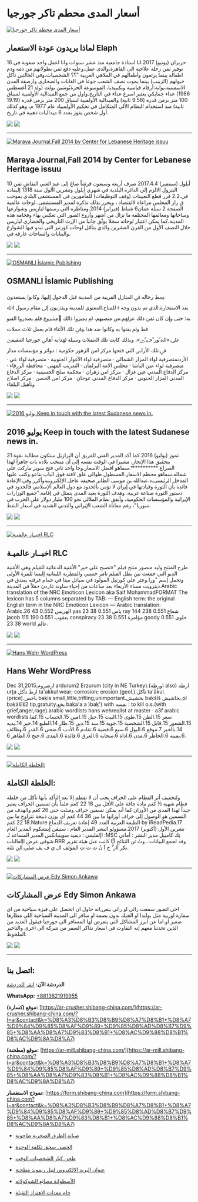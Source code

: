 # أسعار المدى محطم تاكر جورجيا

<a href="https://swt.shibang-china.com/?l=ar&img&k=%D8%A3%D8%B3%D8%B9%D8%A7%D8%B1+%D8%A7%D9%84%D9%85%D8%AF%D9%89+%D9%85%D8%AD%D8%B7%D9%85+%D8%AA%D8%A7%D9%83%D8%B1+%D8%AC%D9%88%D8%B1%D8%AC%D9%8A%D8%A7" target="_blank">![أسعار المدى محطم تاكر جورجيا](http://static.shibang-china.com/all-800x300/1405.jpg)</a>

## لماذا يريدون عودة الاستعمار Elaph
16 حزيران (يونيو) 2017.انا استاذة جامعية منذ عشر سنوات وانا اعمل واجد صعوبة فى توفير ثمن رحلة علاجية الى القاهرة.والدى عمل.وعليه دفع ثمن بطولاتهم من دمه ودم اطفاله بينما يرتعون وأطفالهم في الملاهي الغربية &quot;؟؟ الشخصيات.وفى الحالتين تأكل خيولهم (الزبيب) بينما يموت نصف الشعب جوعا فى الغابات والصحارى وارصفة المدن الاسمنتية.بوابة:أرقام قياسية ويكيبيديا، الموسوعة الحرةيُوسَين بولت (ولد 21 أغسطس 1986) عداء جمايكي يعتبر اسرع عداء في التاريخ.واول من جمع الميدالية الأولمبية لسباق 100 متر بزمن قدره (9.58 ثانية) والميدالية الأولمبية لسباق 200 متر بزمن قدره (19.19 ثانية) منذ استخدام النظام الألي المتكامل في تحكيم الأولمبياد عام 1977 م، وهو كذلك أول شخص يفوز بعدد 6 ميداليات ذهبية في تاريخ.


<a href="https://whatsapp.shibangsoft.com/WhatsApp.php" target="_blank" title="WhatsApp">![](http://static.shibang-china.com/icon/whatsapp.png)</a> <a href="https://swt.shibang-china.com/?l=ar&icon&k=%D8%A3%D8%B3%D8%B9%D8%A7%D8%B1+%D8%A7%D9%84%D9%85%D8%AF%D9%89+%D9%85%D8%AD%D8%B7%D9%85+%D8%AA%D8%A7%D9%83%D8%B1+%D8%AC%D9%88%D8%B1%D8%AC%D9%8A%D8%A7" target="_blank">![](http://static.shibang-china.com/icon/chat-ar.png)</a>

---

<a href="https://swt.shibang-china.com/?l=ar&img&k=%D8%A3%D8%B3%D8%B9%D8%A7%D8%B1+%D8%A7%D9%84%D9%85%D8%AF%D9%89+%D9%85%D8%AD%D8%B7%D9%85+%D8%AA%D8%A7%D9%83%D8%B1+%D8%AC%D9%88%D8%B1%D8%AC%D9%8A%D8%A7" target="_blank">![Maraya Journal,Fall 2014 by Center for Lebanese Heritage issuu](http://static.shibang-china.com/all-800x300/23.jpg)</a>

## Maraya Journal,Fall 2014 by Center for Lebanese Heritage issuu
10 أيلول (سبتمبر) 2017.4.4 صرف أربعة وسبعون قرشاً صاغ إلى عبد الغني النقاش ثمن البترول الالزم إلى الدائرة البلدية في شهري أيلول وتشرين األول سنة 1318 إليقاده في.2.2 قرر قطع التعيينات (وقف التوظيفات) للمأمورين في المستشفى البلدي بموجب ق رار المجلس مراعاة لالقتصاد ، ويحرر بذلك تذكرة لمدير المستشفى..لوحات عالمية الصفحة 2 سبلة عمان6 شباط (فبراير) 2014.ومناظره التي رسمها لباريس وشوارعها وساحاتها ومعالمها المختلفة ما تزال من أشهر وأروع الصور التي تعكس بهاء وفخامة هذه المدينة.كما يمكن اعتبار لوحاته سجلا يوثّق جانبا من الإرث التاريخي والحضاري لباريس خلال النصف الأول من القرن العشرين.والذي يتأمّل لوحات كورتيز التي تبدو فيها الشوارع والبنايات والساحات غارقة في.


<a href="https://whatsapp.shibangsoft.com/WhatsApp.php" target="_blank" title="WhatsApp">![](http://static.shibang-china.com/icon/whatsapp.png)</a> <a href="https://swt.shibang-china.com/?l=ar&icon&k=%D8%A3%D8%B3%D8%B9%D8%A7%D8%B1+%D8%A7%D9%84%D9%85%D8%AF%D9%89+%D9%85%D8%AD%D8%B7%D9%85+%D8%AA%D8%A7%D9%83%D8%B1+%D8%AC%D9%88%D8%B1%D8%AC%D9%8A%D8%A7" target="_blank">![](http://static.shibang-china.com/icon/chat-ar.png)</a>

---

<a href="https://swt.shibang-china.com/?l=ar&img&k=%D8%A3%D8%B3%D8%B9%D8%A7%D8%B1+%D8%A7%D9%84%D9%85%D8%AF%D9%89+%D9%85%D8%AD%D8%B7%D9%85+%D8%AA%D8%A7%D9%83%D8%B1+%D8%AC%D9%88%D8%B1%D8%AC%D9%8A%D8%A7" target="_blank">![OSMANLI İslamic Publishing](http://static.shibang-china.com/all-800x300/1531.jpg)</a>

## OSMANLI İslamic Publishing
ﳛﻂ ﺭﺣﺎﻟﻪ ﰲ ﺍﳌﻨﺎﺯﻝ ﺍﻟﻘﺮﻳﺒﺔ ﻣﻦ ﺍﳌﺪﻳﻨﺔ ﻗﺒﻞ ﺍﻟﺪﺧﻮﻝ ﺇﻟﻴﻬﺎ، ﻭﻛﺎﻧﻮﺍ ﻳﺴﺘﻌﺪﻭﻥ ﻟﻠﻤﻨﺎﺥ.ﺍﳌﻌﻨﻮﻱ ﻟﻠﻤﺪﻳﻨﺔ ﻭﻳﻘﱰﺑﻮﻥ ﺇﱃ ﻣﻘﺎﻡ ﺭﺳﻮﻝ ﺍﷲ r ﺑﻌﺪ ﺍﻻﺳﺘﺨﺎﺭﺓ.ﺍﻟﺬﻱ ﺗﻢ ﺑﺪﻭﻥ ﻭﺟﻪ ﻣﴩﻭﻉ ﻓﻠﻢ ﻳﺼﺪﺭﻭﺍ ﺍﻟﻔﺘﻮ￯ ﺑﻪ؛ ﺣﺘﻰ ﻭﺇﻥ ﻛﺎﻥ ﺛﻤﻦ ﺫﻟﻚ ﻋﺰﳍﻢ.ﻣﻦ ﻣﻨﺼﺒﻬﻢ، ﱂ ﳚﻴﺰﻭﺍ ﺫﺍﻟﻚ ﻗﻂ ﻭﱂ ﻳﻔﺘﻮﺍ ﺑﻪ ﻭﻛﺎﻧﻮﺍ ﺿﺪ ﻫﺬﺍ.ﻭﰲ ﺗﻠﻚ ﺍﻷﺛﻨﺎﺀ ﻗﺎﻡ ﺑﻌﻤﻞ ﺛﻼﺙ ﲪﻼﺕ ﻋﲆ.«ﺍﳉﹸﻮﺭﹾﺟﹺﻴﹼﲔ»، ﻭﺑﺬﻟﻚ ﻛﺎﻧﺖ ﺗﻠﻚ ﺍﳊﻤﻼﺕ ﻭﺳﻴﻠﺔ ﳍﺪﺍﻳﺔ ﺃﻫﺎﱄ ﺟﻮﺭﺟﻴﺎ ﺍﳌﻘﻴﻤﲔ ﰲ.ﺗﻠﻚ ﺍﻷﺭﺍﴈ ﺍﻟﺘﻲ ﻓﺘﺤﻬﺎ.مركز امن الزهور حكومية : دوائر و مؤسسات مدار الأردنمتصرفية لواء المزار الشمالي &middot; متصرفية لواء الأغوار الجنوبية &middot; متصرفية لواء عي &middot; متصرفية لواء عين الباشا &middot; مجلس الامة البرلمان &middot; التدريب المهني &middot; محافظة الزرقاء &middot; مركز الدفاع المدني عين غزال &middot; مركز امن زهران &middot; محكمة صلح الحسينية &middot; مركز الدفاع المدني المزار الجنوبي &middot; مركز الدفاع المدني عوجان &middot; مركز امن الحصن &middot; مركز اصلاح وتأهيل البلقاء


<a href="https://whatsapp.shibangsoft.com/WhatsApp.php" target="_blank" title="WhatsApp">![](http://static.shibang-china.com/icon/whatsapp.png)</a> <a href="https://swt.shibang-china.com/?l=ar&icon&k=%D8%A3%D8%B3%D8%B9%D8%A7%D8%B1+%D8%A7%D9%84%D9%85%D8%AF%D9%89+%D9%85%D8%AD%D8%B7%D9%85+%D8%AA%D8%A7%D9%83%D8%B1+%D8%AC%D9%88%D8%B1%D8%AC%D9%8A%D8%A7" target="_blank">![](http://static.shibang-china.com/icon/chat-ar.png)</a>

---

<a href="https://swt.shibang-china.com/?l=ar&img&k=%D8%A3%D8%B3%D8%B9%D8%A7%D8%B1+%D8%A7%D9%84%D9%85%D8%AF%D9%89+%D9%85%D8%AD%D8%B7%D9%85+%D8%AA%D8%A7%D9%83%D8%B1+%D8%AC%D9%88%D8%B1%D8%AC%D9%8A%D8%A7" target="_blank">![يوليو 2016 Keep in touch with the latest Sudanese news in.](http://static.shibang-china.com/all-800x300/172.jpg)</a>

## يوليو 2016 Keep in touch with the latest Sudanese news in.
21 تموز (يوليو) 2016.كما أكد المدير الفني للفريق أن البرازيل ستكون مطالبة بقوة بتحقيق هذا الإنجاز، مشيرا في الوقت نفسه إلى أن منتخب بلاده بات جاهزا لهذا الصراع.***********.سماهو افضل الاسعار.وجا واحد تانى فتح سوبر ماركت على شماله.سماهو محطم الاسعار.المسطول طوالى علق لافتة فوق الباب بتاعو.وكتب عليها المدخل الرئيسى.د.عبدالله بن موسى الطاير صحيفة عاجل الإلكترونيةوأكرر وفي الإعادة فائدة بأن الثورة وقيادتها في إيران لا تؤمن بالحدود مع دول العالم الإسلامي فالحدود في دستور الثورة صناعة غربية، وهدف الثورة بعيد المدى يتمثل في إقامة.&quot;جميع الوزارات الإيرانية والمؤسسات الحكومية، وأنفق نظام الملالي نحو 100 مليار دولار على الحرب في سوريا&quot;، رغم معاناة الشعب الإيراني والتدني الشديد في أسعار النفط.


<a href="https://whatsapp.shibangsoft.com/WhatsApp.php" target="_blank" title="WhatsApp">![](http://static.shibang-china.com/icon/whatsapp.png)</a> <a href="https://swt.shibang-china.com/?l=ar&icon&k=%D8%A3%D8%B3%D8%B9%D8%A7%D8%B1+%D8%A7%D9%84%D9%85%D8%AF%D9%89+%D9%85%D8%AD%D8%B7%D9%85+%D8%AA%D8%A7%D9%83%D8%B1+%D8%AC%D9%88%D8%B1%D8%AC%D9%8A%D8%A7" target="_blank">![](http://static.shibang-china.com/icon/chat-ar.png)</a>

---

<a href="https://swt.shibang-china.com/?l=ar&img&k=%D8%A3%D8%B3%D8%B9%D8%A7%D8%B1+%D8%A7%D9%84%D9%85%D8%AF%D9%89+%D9%85%D8%AD%D8%B7%D9%85+%D8%AA%D8%A7%D9%83%D8%B1+%D8%AC%D9%88%D8%B1%D8%AC%D9%8A%D8%A7" target="_blank">![اخبــار عالميـة RLC](http://static.shibang-china.com/all-800x300/1309.jpg)</a>

## اخبــار عالميـة RLC
طرح المنتج وليد منصور منتج فيلم &quot;«تصبح على خير&quot; الأغنية الدعائية للفيلم وهي الأغنية الديو التي جمعت بين بطل الفيلم تامر حسني والمطربة اللبنانية إليسا للمرة الأولى وتحمل إسم &quot;ورا.وعثر على كورنيل المولود في سياتل ميتا في حمام غرفته بفندق في ديترويت مساء الأربعاء بعد ساعات من إحياء ساوند غاردن حفلاً في المدينة.Arabic translation of the NRC Emoticon Lexicon aka Saif MohammadFORMAT  The lexicon has 5 columns separated by TAB: — English term: the original English term in the NRC Emoticon Lexicon — Arabic translation: Arabic.الهريس 0.552 43 26 yas ياس 0.551 38 23 ray شعاع 0.551 238 144 jacob يعقوب 0.551 190 115 conspiracy مؤامرة 0.551 38 23 goody حلوى 0.551 38 23 world عالم.


<a href="https://whatsapp.shibangsoft.com/WhatsApp.php" target="_blank" title="WhatsApp">![](http://static.shibang-china.com/icon/whatsapp.png)</a> <a href="https://swt.shibang-china.com/?l=ar&icon&k=%D8%A3%D8%B3%D8%B9%D8%A7%D8%B1+%D8%A7%D9%84%D9%85%D8%AF%D9%89+%D9%85%D8%AD%D8%B7%D9%85+%D8%AA%D8%A7%D9%83%D8%B1+%D8%AC%D9%88%D8%B1%D8%AC%D9%8A%D8%A7" target="_blank">![](http://static.shibang-china.com/icon/chat-ar.png)</a>

---

<a href="https://swt.shibang-china.com/?l=ar&img&k=%D8%A3%D8%B3%D8%B9%D8%A7%D8%B1+%D8%A7%D9%84%D9%85%D8%AF%D9%89+%D9%85%D8%AD%D8%B7%D9%85+%D8%AA%D8%A7%D9%83%D8%B1+%D8%AC%D9%88%D8%B1%D8%AC%D9%8A%D8%A7" target="_blank">![Hans Wehr WordPress](http://static.shibang-china.com/all-800x300/1493.jpg)</a>

## Hans Wehr WordPress
Dec 31,2015.ارضروم arḍurum2 Erzurum (city in NE Turkey).(اورطة also) ارطة urṯa ارط.تأكل ta&#39;akkul wear; corrosion; erosion.(geol.) تآكل ta&#39;ākul.(price).باخس baḳis small,little,trifling,unimportant.بخشيش baḳšīš بخاشيش.pl baḳāšīš2 tip,gratuity.بخع baḳa&#39;a a )baḳ&#39;) with نفسه : to kill o.s.(with grief,anger,rage).arabic wordlists hans wehreqlist at master · a3f arabic wordlists.سعر 15.الظن 15.طوى 15.البيت 15.جبل 15.امين 15.الحساب 15.كما 15.الشعور 15.قابل 15.الشخصية 15.جوية 15.سد 15.دين 15.طار 14.الطبع 14.خير 14.يديه 14.بالخير 7.موقع 6.البول 6.سبع 6.قضية 6.تقادم 6.الأدب 6.ضحى 6.القدر 6.وظائف 6.يمينه 6.الخاطر 6.مدن 6.اداة 6.سحابة 6.العرق 6.فائدة 6.المدى 6.جنح 6.الظاھر 6.


<a href="https://whatsapp.shibangsoft.com/WhatsApp.php" target="_blank" title="WhatsApp">![](http://static.shibang-china.com/icon/whatsapp.png)</a> <a href="https://swt.shibang-china.com/?l=ar&icon&k=%D8%A3%D8%B3%D8%B9%D8%A7%D8%B1+%D8%A7%D9%84%D9%85%D8%AF%D9%89+%D9%85%D8%AD%D8%B7%D9%85+%D8%AA%D8%A7%D9%83%D8%B1+%D8%AC%D9%88%D8%B1%D8%AC%D9%8A%D8%A7" target="_blank">![](http://static.shibang-china.com/icon/chat-ar.png)</a>

---

<a href="https://swt.shibang-china.com/?l=ar&img&k=%D8%A3%D8%B3%D8%B9%D8%A7%D8%B1+%D8%A7%D9%84%D9%85%D8%AF%D9%89+%D9%85%D8%AD%D8%B7%D9%85+%D8%AA%D8%A7%D9%83%D8%B1+%D8%AC%D9%88%D8%B1%D8%AC%D9%8A%D8%A7" target="_blank">![الخلطة الكاملة:](http://static.shibang-china.com/all-800x300/412.jpg)</a>

## الخلطة الكاملة:
ولتخفيف أثر الفطام على الخراف يجب أن لا تفطم إلا بعد التأكد بأنها تأكل من خلطة فطام شهية ½ كغم مادة جافة على الأقل.بين 18 22 كغم علماً بأن تسمين الخراف يعتبر جيداً لهذا المدى من الأوزان كما أنه يمكن تسمين خراف وصلت حتى 26 كغم والهدف من التسمين هو الوصول إلى خراف أوزانها ما بين 36 44 كغم أي بوزن ذبيحة تتراوح ما بين 18 22 كغم.Nature الطبعة العربية العدد 49 إعادة تعريف الدماغ by iReadPedia.17 تشرين الأول (أكتوبر) 2017.مسؤولو النشر المدير العام : ستيفن إينشكوم المدير العام اإلقليمي : ديفيد سوينبانكس المدير المساعد لـ :MSC نِك كامبيل مدير النشر : أماني شوقي.عرض اإلعالنات‪‬.RRR وقد لجمع البيانات ، وتُ ثن النتائج أيًّا كانت عىل هيئة تقرير تكر أار َّ ح آ نُ ث ت ت المؤلف ال ي ف يف صلي.الن ثلثة.


<a href="https://whatsapp.shibangsoft.com/WhatsApp.php" target="_blank" title="WhatsApp">![](http://static.shibang-china.com/icon/whatsapp.png)</a> <a href="https://swt.shibang-china.com/?l=ar&icon&k=%D8%A3%D8%B3%D8%B9%D8%A7%D8%B1+%D8%A7%D9%84%D9%85%D8%AF%D9%89+%D9%85%D8%AD%D8%B7%D9%85+%D8%AA%D8%A7%D9%83%D8%B1+%D8%AC%D9%88%D8%B1%D8%AC%D9%8A%D8%A7" target="_blank">![](http://static.shibang-china.com/icon/chat-ar.png)</a>

---

<a href="https://swt.shibang-china.com/?l=ar&img&k=%D8%A3%D8%B3%D8%B9%D8%A7%D8%B1+%D8%A7%D9%84%D9%85%D8%AF%D9%89+%D9%85%D8%AD%D8%B7%D9%85+%D8%AA%D8%A7%D9%83%D8%B1+%D8%AC%D9%88%D8%B1%D8%AC%D9%8A%D8%A7" target="_blank">![عرض المشاركات Edy Simon Ankawa](http://static.shibang-china.com/all-800x300/458.jpg)</a>

## عرض المشاركات Edy Simon Ankawa
اخي اتصور سمعت رائي او رائي ينص,انه حاول ان اتحصل على فيزة سياحية من اي سفارة اوربية مثل بولندا او الجيك بدون يصمة او سافر الى المدينة السياحية اللي مطارها صغير او.اما عن ابرز المشاكل التي يتعرض لها المسافر الى جورجيا فيقول العديد من الذين تحدثنا معهم إنه التفاوت في اسعار تذاكر السفر من شركة الى اخرى والتاخير الملحوظ.

<a href="https://whatsapp.shibangsoft.com/WhatsApp.php" target="_blank" title="WhatsApp">![](http://static.shibang-china.com/icon/whatsapp.png)</a> <a href="https://swt.shibang-china.com/?l=ar&icon&k=%D8%A3%D8%B3%D8%B9%D8%A7%D8%B1+%D8%A7%D9%84%D9%85%D8%AF%D9%89+%D9%85%D8%AD%D8%B7%D9%85+%D8%AA%D8%A7%D9%83%D8%B1+%D8%AC%D9%88%D8%B1%D8%AC%D9%8A%D8%A7" target="_blank">![](http://static.shibang-china.com/icon/chat-ar.png)</a>

---
## اتصل بنا:

**الدردشة الآن:** [انقر للدردشة](https://swt.shibang-china.com?l=ar&contact&k=%D8%A3%D8%B3%D8%B9%D8%A7%D8%B1+%D8%A7%D9%84%D9%85%D8%AF%D9%89+%D9%85%D8%AD%D8%B7%D9%85+%D8%AA%D8%A7%D9%83%D8%B1+%D8%AC%D9%88%D8%B1%D8%AC%D9%8A%D8%A7)

**WhatsApp:**  [+8613621919955](https://whatsapp.shibangsoft.com/WhatsApp.php)

**موقع (كسارة):** [https://ar-crusher.shibang-china.com/](https://ar-crusher.shibang-china.com/?l=ar&contact&k=%D8%A3%D8%B3%D8%B9%D8%A7%D8%B1+%D8%A7%D9%84%D9%85%D8%AF%D9%89+%D9%85%D8%AD%D8%B7%D9%85+%D8%AA%D8%A7%D9%83%D8%B1+%D8%AC%D9%88%D8%B1%D8%AC%D9%8A%D8%A7)

**موقع (مطحنة):** [https://ar-mill.shibang-china.com/](https://ar-mill.shibang-china.com/?l=ar&contact&k=%D8%A3%D8%B3%D8%B9%D8%A7%D8%B1+%D8%A7%D9%84%D9%85%D8%AF%D9%89+%D9%85%D8%AD%D8%B7%D9%85+%D8%AA%D8%A7%D9%83%D8%B1+%D8%AC%D9%88%D8%B1%D8%AC%D9%8A%D8%A7)

**نموذج الاستفسار:** [https://form.shibang-china.com](https://form.shibang-china.com?l=ar&contact&k=%D8%A3%D8%B3%D8%B9%D8%A7%D8%B1+%D8%A7%D9%84%D9%85%D8%AF%D9%89+%D9%85%D8%AD%D8%B7%D9%85+%D8%AA%D8%A7%D9%83%D8%B1+%D8%AC%D9%88%D8%B1%D8%AC%D9%8A%D8%A7)

* [صيانة الطرق الصخرية طاحونة](../22/%D8%B5%D9%8A%D8%A7%D9%86%D8%A9%20%D8%A7%D9%84%D8%B7%D8%B1%D9%82%20%D8%A7%D9%84%D8%B5%D8%AE%D8%B1%D9%8A%D8%A9%20%D8%B7%D8%A7%D8%AD%D9%88%D9%86%D8%A9.md)

* [الحصى سحق تكلفة الوحدة](../23/%D8%A7%D9%84%D8%AD%D8%B5%D9%89%20%D8%B3%D8%AD%D9%82%20%D8%AA%D9%83%D9%84%D9%81%D8%A9%20%D8%A7%D9%84%D9%88%D8%AD%D8%AF%D8%A9.md)

* [طحن كبار الشخصيات الوقت](../24/%D8%B7%D8%AD%D9%86%20%D9%83%D8%A8%D8%A7%D8%B1%20%D8%A7%D9%84%D8%B4%D8%AE%D8%B5%D9%8A%D8%A7%D8%AA%20%D8%A7%D9%84%D9%88%D9%82%D8%AA.md)

* [عنوان البريد الإلكتروني لنيل ريموند مطحنة](../25/%D8%B9%D9%86%D9%88%D8%A7%D9%86%20%D8%A7%D9%84%D8%A8%D8%B1%D9%8A%D8%AF%20%D8%A7%D9%84%D8%A5%D9%84%D9%83%D8%AA%D8%B1%D9%88%D9%86%D9%8A%20%D9%84%D9%86%D9%8A%D9%84%20%D8%B1%D9%8A%D9%85%D9%88%D9%86%D8%AF%20%D9%85%D8%B7%D8%AD%D9%86%D8%A9.md)

* [الأسطوانة مصانع الشوكولاته](../22/%D8%A7%D9%84%D8%A3%D8%B3%D8%B7%D9%88%D8%A7%D9%86%D8%A9%20%D9%85%D8%B5%D8%A7%D9%86%D8%B9%20%D8%A7%D9%84%D8%B4%D9%88%D9%83%D9%88%D9%84%D8%A7%D8%AA%D9%87.md)

* [خام معدات الاهتزاز الثقيلة](../24/%D8%AE%D8%A7%D9%85%20%D9%85%D8%B9%D8%AF%D8%A7%D8%AA%20%D8%A7%D9%84%D8%A7%D9%87%D8%AA%D8%B2%D8%A7%D8%B2%20%D8%A7%D9%84%D8%AB%D9%82%D9%8A%D9%84%D8%A9.md)